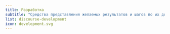 ```yaml
---
title: Разработка
subtitle: "Средства представления желаемых результатов и шагов по их достижению"
list: discourse-development
icon: development.svg
---
```


